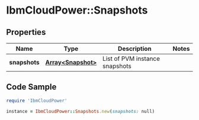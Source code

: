 # IbmCloudPower::Snapshots

## Properties

Name | Type | Description | Notes
------------ | ------------- | ------------- | -------------
**snapshots** | [**Array&lt;Snapshot&gt;**](Snapshot.md) | List of PVM instance snapshots | 

## Code Sample

```ruby
require 'IbmCloudPower'

instance = IbmCloudPower::Snapshots.new(snapshots: null)
```


